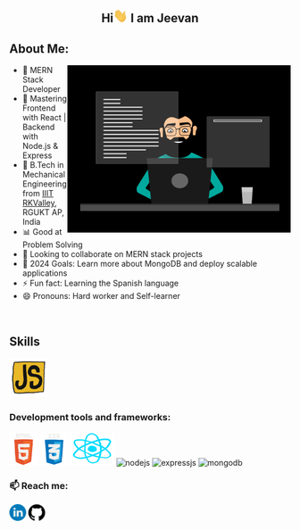 ## <h2 align="center">Hi<img src="https://raw.githubusercontent.com/ABSphreak/ABSphreak/master/gifs/Hi.gif" width="26px"> I am Jeevan</h2>
## About Me:

  <img align="right" alt="GIF" src="https://github.com/sjeevankumar/sjeevankumar/blob/master/thoughtworks-gif_dribbble.gif" width="400px" height="300px" />

- 🚀 MERN Stack Developer
- 🔭 Mastering Frontend with React | Backend with Node.js & Express
- 🌱 B.Tech in Mechanical Engineering from [IIIT RKValley](https://rguktrkv.ac.in/), RGUKT AP, India
- 📊 Good at Problem Solving
- 👯 Looking to collaborate on MERN stack projects
- 🥅 2024 Goals: Learn more about MongoDB and deploy scalable applications
- ⚡ Fun fact: Learning the Spanish language
- 😄 Pronouns: Hard worker and Self-learner
<br />

<h2>Skills</h2>
<p> 
<img src="https://github.com/sjeevankumar/sjeevankumar/blob/master/Materials/js.gif" height="70">
</p>

<h3>Development tools and frameworks:</h3>
<p>
<img src="https://github.com/sjeevankumar/sjeevankumar/blob/master/Materials/html.gif" alt="html5" width="50" height="60"/> 
<img src="https://github.com/sjeevankumar/sjeevankumar/blob/master/Materials/css.gif" alt="css3" width="50" height="60"/>
<img src="https://github.com/sjeevankumar/sjeevankumar/blob/master/Materials/react.gif" alt="reactjs" width="80" height="60"/>
<img src="https://github.com/sjeevankumar/sjeevankumar/blob/master/Materials/nodejs.gif" alt="nodejs" width="50" height="60"/>
<img src="https://github.com/sjeevankumar/sjeevankumar/blob/master/Materials/express.gif" alt="expressjs" width="80" height="60"/>
<img src="https://github.com/sjeevankumar/sjeevankumar/blob/master/Materials/mongodb.gif" alt="mongodb" width="80" height="60"/>
  
### 📫 Reach me:
<a href="https://www.linkedin.com/in/s-jeevan-kumar-03504413a?lipi=urn%3Ali%3Apage%3Ad_flagship3_profile_view_base_contact_details%3BUe7UuDBwQJaZrBVLHJTCgQ%3D%3D" target="_blank"><img src="https://github.com/sjeevankumar/sjeevankumar/blob/master/assets/linkedin.png" width="30" /></a>
<a href="https://github.com/sjeevankumar" target="_blank"><img src="https://github.com/sjeevankumar/sjeevankumar/blob/master/assets/github-logo.png" width="30" /></a>
